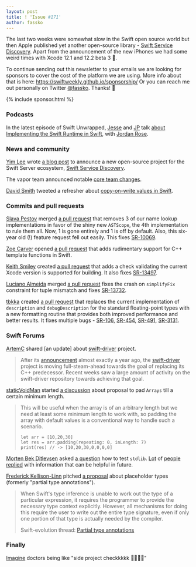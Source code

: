 ```yaml
---
layout: post
title: ! 'Issue #171'
author: fassko
---
```


The last two weeks were somewhat slow in the Swift open source world but then Apple published yet another open-source library - [Swift Service Discovery](https://github.com/apple/swift-service-discovery). Apart from the announcement of the new iPhones we had some weird times with Xcode 12.1 and 12.2 beta 3 🤔.

To continue sending out this newsletter to your emails we are looking for sponsors to cover the cost of the platform we are using. More info about that is here: https://swiftweekly.github.io/sponsorship/ Or you can reach me out personally on Twitter [@fassko](https://twitter.com/fassko). Thanks! 🙏

<!--excerpt-->

{% include sponsor.html %}

### Podcasts

In the latest episode of Swift Unwrapped, [Jesse](https://twitter.com/jesse_squires)
and [JP](https://twitter.com/simjp) talk [about
Implementing the Swift Runtime in Swift](https://spec.fm/podcasts/swift-unwrapped/1DMLbJg5), with [Jordan Rose](https://twitter.com/UINT_MIN).

### News and community

[Yim Lee](https://github.com/yim-lee/) wrote [a blog post](https://swift.org/blog/swift-service-discovery/) to announce a new open-source project for the Swift Server ecosystem, [Swift Service Discovery](https://github.com/apple/swift-service-discovery).

The vapor team announced notable [core team changes](https://github.com/vapor/vapor/issues/2507).

[David Smith](https://twitter.com/Catfish_Man) tweeted a refresher about [copy-on-write values in Swift](https://twitter.com/Catfish_Man/status/1318448928048623616).

### Commits and pull requests

[Slava Pestov](https://github.com/slavapestov) merged [a pull request](https://github.com/apple/swift/pull/34246) that removes 3 of our name lookup implementations in favor of the shiny new `ASTScope`, the 4th implementation to rule them all. Now, 1 is gone entirely and 1 is off by default. Also, this six-year old (!) feature request fell out easily. This fixes [SR-10069](https://bugs.swift.org/browse/SR-10069).

[Zoe Carver](https://github.com/zoecarver) opened [a pull request](https://github.com/apple/swift/pull/33053) that adds rudimentary support for C++ template functions in Swift.

[Keith Smiley](https://github.com/keith) created [a pull request](https://github.com/apple/swift/pull/34227) that adds a check validating the current Xcode version is supported for building. It also fixes [SR-13497](https://bugs.swift.org/browse/SR-13497).

[Luciano Almeida](https://github.com/LucianoPAlmeida) merged [a pull request](https://github.com/apple/swift/pull/34330) fixes the crash on `simplifyFix` constraint for tuple mismatch and fixes [SR-13732](https://bugs.swift.org/browse/SR-13732).

[tbkka](https://github.com/tbkka) created [a pull request](https://github.com/apple/swift/pull/15474) that replaces the current implementation of `description` and
`debugDescription` for the standard floating-point types with a new
formatting routine that provides both improved performance and
better results. It fixes multiple bugs - [SR-106](https://bugs.swift.org/browse/SR-106), [SR-454](https://bugs.swift.org/browse/SR-454), [SR-491](https://bugs.swift.org/browse/SR-491), [SR-3131](https://bugs.swift.org/browse/SR-3131).

### Swift Forums

[ArtemC](https://forums.swift.org/u/artemc) shared [an update] about [swift-driver](https://github.com/apple/swift-driver) project.

> After its [announcement](https://forums.swift.org/t/new-project-announcement-swift-compiler-driver-reimplementation-in-swift/29696) almost exactly a year ago, the [swift-driver](https://github.com/apple/swift-driver) project is moving full-steam-ahead towards the goal of replacing its C++ predecessor. Recent weeks saw a large amount of activity on the swift-driver repository towards achieving that goal.

[staticVoidMan](https://forums.swift.org/u/staticvoidman) started [a discussion](https://forums.swift.org/t/padding-arrays/41041) about proposal to pad `Arrays` till a certain minimum length.

> This will be useful when the array is of an arbitrary length but we need at least some minimum length to work with, so padding the array with default values is a conventional way to handle such a scenario.
>
> ```
> let arr = [10,20,30]
> let res = arr.padding(repeating: 0, inLength: 7)
> print(res) // -> [10,20,30,0,0,0,0]
> ```

[Morten Bek Ditlevsen](https://forums.swift.org/u/morten_bek_ditlevsen) asked [a question](https://forums.swift.org/t/requesting-help-with-stdlib-testing/41198) how to test `stdlib`. [Lot](https://forums.swift.org/t/requesting-help-with-stdlib-testing/41198/2) of [people](https://forums.swift.org/t/requesting-help-with-stdlib-testing/41198/3) [replied](https://forums.swift.org/t/requesting-help-with-stdlib-testing/41198/6) with information that can be helpful in future.

[Frederick Kellison-Linn](https://forums.swift.org/u/jumhyn) pitched [a proposal](https://forums.swift.org/t/placeholder-types/41329) about placeholder types (formerly "partial type annotations").

> When Swift's type inference is unable to work out the type of a particular expression, it requires the programmer to provide the necessary type context explicitly. However, all mechanisms for doing this require the user to write out the entire type signature, even if only one portion of that type is actually needed by the compiler.
>
> Swift-evolution thread: [Partial type annotations](https://forums.swift.org/t/partial-type-annotations/41239)

### Finally

[Imagine](https://twitter.com/EmilyKager/status/1313303791186268160) doctors being like "side project checkkkkk 🥼😷👩‍⚕️"
